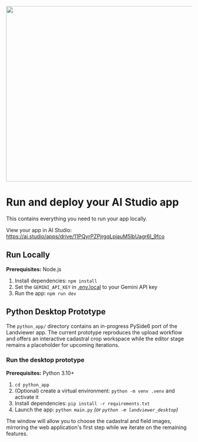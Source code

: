 <div align="center">
<img width="1200" height="475" alt="GHBanner" src="https://github.com/user-attachments/assets/0aa67016-6eaf-458a-adb2-6e31a0763ed6" />
</div>

# Run and deploy your AI Studio app

This contains everything you need to run your app locally.

View your app in AI Studio: https://ai.studio/apps/drive/11PQyrPZPjrgqLpjauM5lbUagr6I_9fco

## Run Locally

**Prerequisites:**  Node.js


1. Install dependencies:
   `npm install`
2. Set the `GEMINI_API_KEY` in [.env.local](.env.local) to your Gemini API key
3. Run the app:
   `npm run dev`

## Python Desktop Prototype

The `python_app/` directory contains an in-progress PySide6 port of the Landviewer app.
The current prototype reproduces the upload workflow and offers an interactive cadastral crop
workspace while the editor stage remains a placeholder for upcoming iterations.

### Run the desktop prototype

**Prerequisites:** Python 3.10+

1. `cd python_app`
2. (Optional) create a virtual environment: `python -m venv .venv` and activate it
3. Install dependencies: `pip install -r requirements.txt`
4. Launch the app: `python main.py` *(or `python -m landviewer_desktop`)*

The window will allow you to choose the cadastral and field images, mirroring the web
application's first step while we iterate on the remaining features.
